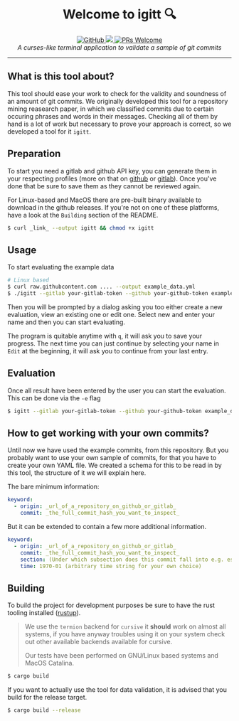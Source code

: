<h1 align="center">Welcome to igitt 🔍</h1>
<p align="center">
  <a href="https://github.com/jwuensche/igitt/blob/master/LICENSE">
    <img alt="GitHub" src="https://img.shields.io/github/license/jwuensche/igitt.svg">
  </a>
  <a href="http://spacemacs.org">
    <img src="https://cdn.rawgit.com/syl20bnr/spacemacs/442d025779da2f62fc86c2082703697714db6514/assets/spacemacs-badge.svg" />
  </a>
  <a href="http://makeapullrequest.com">
    <img alt="PRs Welcome" src="https://img.shields.io/badge/PRs-welcome-brightgreen.svg">
  </a>
  <br>
  <i>A curses-like terminal application to validate a sample of git commits</i>
</p>

---

## What is this tool about?
This tool should ease your work to check for the validity and soundness of an amount of git commits.
We originally developed this tool for a repository mining reasearch paper, in which we classified commits due to certain occuring phrases and words in their messages. Checking all of them by hand is a lot of work but necessary to prove your approach is correct, so we developed a tool for it `igitt`.

## Preparation
To start you need a gitlab and github API key, you can generate them in your respecting profiles (more on that on [github](https://help.github.com/en/github/authenticating-to-github/creating-a-personal-access-token-for-the-command-line) or [gitlab](https://docs.gitlab.com/ee/user/profile/personal_access_tokens.html)).
Once you've done that be sure to save them as they cannot be reviewed again.

For Linux-based and MacOS there are pre-built binary available to download in the github releases. If you're not on one of these platforms, have a look at the `Building` section of the README.

```bash
$ curl _link_ --output igitt && chmod +x igitt
```

## Usage

To start evaluating the example data
```bash
# Linux based
$ curl raw.githubcontent.com .... --output example_data.yml
$ ./igitt --gitlab your-gitlab-token --github your-github-token example_data.yml
```

Then you will be prompted by a dialog asking you too either create a new evaluation, view an existing one or edit one.
Select new and enter your name and then you can start evaluating.

The program is quitable anytime with `q`, it will ask you to save your progress. The next time you can just continue by selecting your name in `Edit` at the beginning, it will ask you to continue from your last entry.

## Evaluation
Once all result have been entered by the user you can start the evaluation. This can be done via the `-e` flag
```bash
$ igitt --gitlab your-gitlab-token --github your-github-token example_data.yml
```

## How to get working with your own commits?
Until now we have used the example commits, from this repository.
But you probably want to use your own sample of commits, for that you have to create your own YAML file. 
We created a schema for this to be read in by this tool, the structure of it we will explain here.

The bare minimum information:
```yaml
keyword:
  - origin: _url_of_a_repository_on_github_or_gitlab_
    commit: _the_full_commit_hash_you_want_to_inspect_
```

But it can be extended to contain a few more additional information.
```yaml
keyword:
  - origin: _url_of_a_repository_on_github_or_gitlab_
    commit: _the_full_commit_hash_you_want_to_inspect_
    section: (Under which subsection does this commit fall into e.g. estimated to be highly probable to be a true positive)
    time: 1970-01 (arbitrary time string for your own choice)
```

## Building

To build the project for development purposes be sure to have the rust tooling installed ([rustup](https://rustup.rs/)).
> We use the `termion` backend for `cursive` it **should** work on almost all systems, if you have anyway troubles using it on your system check out other available backends available for cursive.
>
> Our tests have been performed on GNU/Linux based systems and MacOS Catalina.

```bash
$ cargo build
```

If you want to actually use the tool for data validation, it is advised that you build for the release target.
```bash
$ cargo build --release
```
